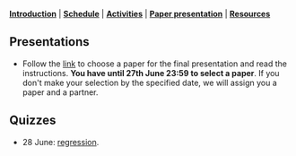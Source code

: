 [**Introduction**](https://melaniefp.github.io/intro_to_ML_DSC6135/) | [**Schedule**](schedule.html) | [**Activities**](activities.html) | [**Paper presentation**](papers/presentations.html) | [**Resources**](references.html)

## Presentations

* Follow the [link](presentation/presentation.md) to choose a paper for the final
presentation and read the instructions. **You have until 27th June 23:59 to select a paper**.
If you don't make your selection by the specified date, we will assign you a paper and a partner.


## Quizzes

* 28 June: [regression](https://docs.google.com/forms/d/1gdUIEedv8AQIRTu1uKUPib9eMmp_5Vl2vj0GAfipMaI/edit).


